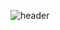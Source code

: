 <div align='r'>
  
  ![header](https://capsule-render.vercel.app/api?type=Waving&color=4898ff&height=150&section=header&text=DUSLOOP&fontColor=ffffff&fontSize=50&animation=fadeIn&fontAlignY=55)
</div>
